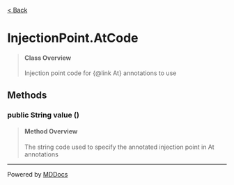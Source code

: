 [< Back](../README.md)
# InjectionPoint.AtCode #
>#### Class Overview ####
>Injection point code for {@link At} annotations to use
## Methods ##
### public String value () ###
>#### Method Overview ####
>The string code used to specify the annotated injection point in At
 annotations
>

---
Powered by [MDDocs](https://github.com/VRCube/MDDocs)